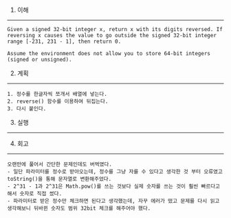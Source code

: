# <Reverse Integer> 

1. 이해

---

    Given a signed 32-bit integer x, return x with its digits reversed. If reversing x causes the value to go outside the signed 32-bit integer range [-231, 231 - 1], then return 0.

    Assume the environment does not allow you to store 64-bit integers (signed or unsigned).

2. 계획

---

    1. 정수를 한글자씩 쪼개서 배열에 넣는다.
    2. reverse() 함수를 이용하여 뒤집는다.
    3. 다시 붙인다.

3. 실행

---

4. 회고

---

    오랜만에 풀어서 간단한 문제인데도 버벅였다. 
    - 일단 파라미터를 정수로 받아오는데, 정수를 그냥 자를 수 있다고 생각한 것 부터 오류였고 toString()을 통해 문자열로 변환해주었다.
    - 2^31 - 1과 2^31은 Math.pow()를 쓰는 것보다 실제 숫자를 쓰는 것이 훨씬 빠르다고 해서 숫자로 직접 썼다.
    - 파라미터로 받은 정수만 체크하면 된다고 생각했는데, 자꾸 에러가 떴고 문제를 다시 읽고 생각해보니 뒤바뀐 숫자도 범위 32bit 체크를 해주어야 했다. 
